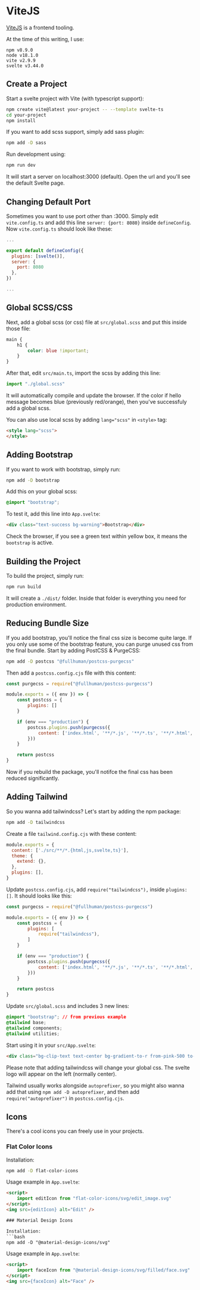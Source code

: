 # ViteJS

[ViteJS](https://vitejs.dev/) is a frontend tooling.

At the time of this writing, I use:

```
npm v8.9.0
node v18.1.0
vite v2.9.9
svelte v3.44.0
```

## Create a Project

Start a svelte project with Vite (with typescript support):

```bash
npm create vite@latest your-project -- --template svelte-ts
cd your-project
npm install
```

If you want to add scss support, simply add sass plugin:

```bash
npm add -D sass
```

Run development using:
```bash
npm run dev
```
It will start a server on localhost:3000 (default). Open the url and you'll see the default Svelte page.

## Changing Default Port

Sometimes you want to use port other than :3000.
Simply edit `vite.config.ts` and add this line `server: {port: 8080}` inside `defineConfig`. Now `vite.config.ts` should look like these:
```js
...

export default defineConfig({
  plugins: [svelte()],
  server: {
    port: 8080
  },
})

...
```

## Global SCSS/CSS

Next, add a global scss (or css) file at `src/global.scss` and put this inside those file:
```scss
main {
    h1 {
        color: blue !important;
    }
}
```
After that, edit `src/main.ts`, import the scss by adding this line:
```js
import "./global.scss"
```
It will automatically compile and update the browser. If the color if hello message becomes blue (previously red/orange), then you've successfuly add a global scss.

You can also use local scss by adding `lang="scss"` in `<style>` tag:
```html
<style lang="scss">
</style>
```

## Adding Bootstrap

If you want to work with bootstrap, simply run:
```bash
npm add -D bootstrap
```
Add this on your global scss:
```css
@import "bootstrap";
```

To test it, add this line into `App.svelte`:
```html
<div class="text-success bg-warning">Bootstrap</div>
```

Check the browser, if you see a green text within yellow box, it means the `bootstrap` is active.

## Building the Project

To build the project, simply run:
```bash
npm run build
```
It will create a `./dist/` folder. Inside that folder is everything you need for production environment.

## Reducing Bundle Size

If you add bootstrap, you'll notice the final css size is become quite large. If you only use some of the bootstrap feature, you can purge unused css from the final bundle. Start by adding PostCSS & PurgeCSS:

```bash
npm add -D postcss "@fullhuman/postcss-purgecss"
```

Then add a `postcss.config.cjs` file with this content:
```js
const purgecss = require("@fullhuman/postcss-purgecss")

module.exports = ({ env }) => {
    const postcss = {
        plugins: []
    }

    if (env === "production") {
        postcss.plugins.push(purgecss({
            content: ['index.html', '**/*.js', '**/*.ts', '**/*.html', '**/*.svelte']
        }))
    }

    return postcss
}
```

Now if you rebuild the package, you'll notifce the final css has been reduced significantly.

## Adding Tailwind

So you wanna add tailwindcss? Let's start by adding the npm package:
```bash
npm add -D tailwindcss
```

Create a file `tailwind.config.cjs` with these content:
```js
module.exports = {
  content: ['./src/**/*.{html,js,svelte,ts}'],
  theme: {
    extend: {},
  },
  plugins: [],
}
```

Update `postcss.config.cjs`, add `require("tailwindcss"),` inside `plugins: []`. 
It should looks like this:
```js
const purgecss = require("@fullhuman/postcss-purgecss")

module.exports = ({ env }) => {
    const postcss = {
        plugins: [
            require("tailwindcss"),
        ]
    }

    if (env === "production") {
        postcss.plugins.push(purgecss({
            content: ['index.html', '**/*.js', '**/*.ts', '**/*.html', '**/*.svelte']
        }))
    }

    return postcss
}
```

Update `src/global.scss` and includes 3 new lines:
```css
@import "bootstrap"; // from previous example
@tailwind base;
@tailwind components;
@tailwind utilities;
```

Start using it in your `src/App.svelte`:
```html
<div class="bg-clip-text text-center bg-gradient-to-r from-pink-500 to-violet-500">Hello world</div>
```

Please note that adding tailwindcss will change your global css. The svelte logo will appear on the left (normally center).

Tailwind usually works alongside `autoprefixer`, so you might also wanna add that using `npm add -D autoprefixer`, and then add `require("autoprefixer")` in `postcss.config.cjs`.

## Icons

There's a cool icons you can freely use in your projects.

### Flat Color Icons

Installation:
```bash
npm add -D flat-color-icons
```

Usage example in `App.svelte`:
```html
<script>
    import editIcon from "flat-color-icons/svg/edit_image.svg"
</script>
<img src={editIcon} alt="Edit" />

### Material Design Icons

Installation:
```bash
npm add -D "@material-design-icons/svg"
```

Usage example in `App.svelte`:
```html
<script>
    import faceIcon from "@material-design-icons/svg/filled/face.svg"
</script>
<img src={faceIcon} alt="Face" />